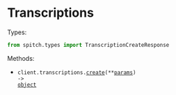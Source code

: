 # Transcriptions

Types:

```python
from spitch.types import TranscriptionCreateResponse
```

Methods:

- <code title="post /v1/transcriptions">client.transcriptions.<a href="./src/spitch/resources/transcriptions.py">create</a>(\*\*<a href="src/spitch/types/transcription_create_params.py">params</a>) -> <a href="./src/spitch/types/transcription_create_response.py">object</a></code>
